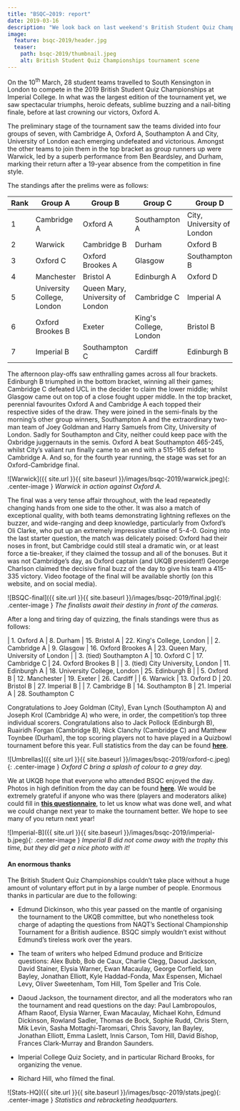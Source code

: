 ```yaml
---
title: "BSQC–2019: report"
date: 2019-03-16
description: "We look back on last weekend's British Student Quiz Championships."
image:
  feature: bsqc-2019/header.jpg
  teaser:
    path: bsqc-2019/thumbnail.jpeg
    alt: British Student Quiz Championships tournament scene
---
```


On the 10<sup>th</sup> March, 28 student teams travelled to South Kensington in London to compete in the 2019 British Student Quiz Championships at Imperial College. In what was the largest edition of the tournament yet, we saw spectacular triumphs, heroic defeats, sublime buzzing and a nail-biting finale, before at last crowning our victors, Oxford A.

The preliminary stage of the tournament saw the teams divided into four groups of seven, with Cambridge A, Oxford A, Southampton A and City, University of London each emerging undefeated and victorious. Amongst the other teams to join them in the top bracket as group runners up were Warwick, led by a superb performance from Ben Beardsley, and Durham, marking their return after a 19-year absence from the competition in fine style.

The standings after the prelims were as follows:

| Rank | Group A                    | Group B                          | Group C                | Group D                    |
| ---- | -------------------------- | -------------------------------- | ---------------------- | -------------------------- |
| 1    | Cambridge A                | Oxford A                         | Southampton A          | City, University of London |
| 2    | Warwick                    | Cambridge B                      | Durham                 | Oxford B                   |
| 3    | Oxford C                   | Oxford Brookes A                 | Glasgow                | Southampton B              |
| 4    | Manchester                 | Bristol A                        | Edinburgh A            | Oxford D                   |
| 5    | University College, London | Queen Mary, University of London | Cambridge C            | Imperial A                 |
| 6    | Oxford Brookes B           | Exeter                           | King's College, London | Bristol B                  |
| 7    | Imperial B                 | Southampton C                    | Cardiff                | Edinburgh B                |

The afternoon play-offs saw enthralling games across all four brackets. Edinburgh B triumphed in the bottom bracket, winning all their games; Cambridge C defeated UCL in the decider to claim the lower middle; whilst Glasgow came out on top of a close fought upper middle. In the top bracket, perennial favourites Oxford A and Cambridge A each topped their respective sides of the draw. They were joined in the semi-finals by the morning’s other group winners, Southampton A and the extraordinary two-man team of Joey Goldman and Harry Samuels from City, University of London. Sadly for Southampton and City, neither could keep pace with the Oxbridge juggernauts in the semis. Oxford A beat Southampton 465-245, whilst City’s valiant run finally came to an end with a 515-165 defeat to Cambridge A. And so, for the fourth year running, the stage was set for an Oxford-Cambridge final.

![Warwick]({{ site.url }}{{ site.baseurl }}/images/bsqc-2019/warwick.jpeg){: .center-image }
_Warwick in action against Oxford A._

The final was a very tense affair throughout, with the lead repeatedly changing hands from one side to the other. It was also a match of exceptional quality, with both teams demonstrating lightning reflexes on the buzzer, and wide-ranging and deep knowledge, particularly from Oxford’s Oli Clarke, who put up an extremely impressive statline of 5-4-0. Going into the last starter question, the match was delicately poised: Oxford had their noses in front, but Cambridge could still steal a dramatic win, or at least force a tie-breaker, if they claimed the tossup and all of the bonuses. But it was not Cambridge’s day, as Oxford captain (and UKQB president!) George Charlson claimed the decisive final buzz of the day to give his team a 415-335 victory. Video footage of the final will be available shortly (on this website, and on social media).

![BSQC-final]({{ site.url }}{{ site.baseurl }}/images/bsqc-2019/final.jpg){: .center-image }
_The finalists await their destiny in front of the cameras._

After a long and tiring day of quizzing, the finals standings were thus as follows:

| 1. Oxford A | 8. Durham | 15. Bristol A | 22. King's College, London |
| 2. Cambridge A | 9. Glasgow | 16. Oxford Brookes A | 23. Queen Mary, University of London |
| 3. (tied) Southampton A | 10. Oxford C | 17. Cambridge C | 24. Oxford Brookes B |
| 3. (tied) City University, London | 11. Edinburgh A | 18. University College, London | 25. Edinburgh B |
| 5. Oxford B | 12. Manchester | 19. Exeter | 26. Cardiff |
| 6. Warwick | 13. Oxford D | 20. Bristol B | 27. Imperial B |
| 7. Cambridge B | 14. Southampton B | 21. Imperial A | 28. Southampton C

Congratulations to Joey Goldman (City), Evan Lynch (Southampton A) and Joseph Krol (Cambridge A) who were, in order, the competition’s top three individual scorers. Congratulations also to Jack Pollock (Edinburgh B), Ruairidh Forgan (Cambridge B), Nick Clanchy (Cambridge C) and Matthew Toynbee (Durham), the top scoring players not to have played in a Quizbowl tournament before this year. Full statistics from the day can be found [**here**](http://hsquizbowl.org/db/tournaments/5702/).

![Umbrellas]({{ site.url }}{{ site.baseurl }}/images/bsqc-2019/oxford-c.jpeg){: .center-image }
_Oxford C bring a splash of colour to a grey day._

We at UKQB hope that everyone who attended BSQC enjoyed the day. Photos in high definition from the day can be found [**here**](https://photos.app.goo.gl/pwDy5pm9PvpWjCMF6). We would be extremely grateful if anyone who was there (players and moderators alike) could fill in [**this questionnaire**](https://goo.gl/forms/k6ZQhV2N8yRZpZSO2), to let us know what was done well, and what we could change next year to make the tournament better. We hope to see many of you return next year!

![Imperial-B]({{ site.url }}{{ site.baseurl }}/images/bsqc-2019/imperial-b.jpeg){: .center-image }
_Imperial B did not come away with the trophy this time, but they did get a nice photo with it!_

#### An enormous thanks

The British Student Quiz Championships couldn’t take place without a huge amount of voluntary effort put in by a large number of people. Enormous thanks in particular are due to the following:

- Edmund Dickinson, who this year passed on the mantle of organising the tournament to the UKQB committee, but who nonetheless took charge of adapting the questions from NAQT’s Sectional Championship Tournament for a British audience. BSQC simply wouldn’t exist without Edmund’s tireless work over the years.

- The team of writers who helped Edmund produce and Briticize questions: Alex Bubb, Bob de Caux, Charlie Clegg, Daoud Jackson, David Stainer, Elysia Warner, Ewan Macaulay, George Corfield, Ian Bayley, Jonathan Elliott, Kyle Haddad-Fonda, Max Espensen, Michael Levy, Oliver Sweetenham, Tom Hill, Tom Speller and Tris Cole.

- Daoud Jackson, the tournament director, and all the moderators who ran the tournament and read questions on the day: Paul Lambropoulos, Afham Raoof, Elysia Warner, Ewan Macaulay, Michael Kohn, Edmund Dickinson, Rowland Sadler, Thomas de Bock, Sophie Rudd, Chris Stern, Mik Levin, Sasha Mottaghi-Taromsari, Chris Savory, Ian Bayley, Jonathan Elliott, Emma Laslett, Innis Carson, Tom Hill, David Bishop, Frances Clark-Murray and Brandon Saunders.

- Imperial College Quiz Society, and in particular Richard Brooks, for organizing the venue.

- Richard Hill, who filmed the final.

![Stats-HQ]({{ site.url }}{{ site.baseurl }}/images/bsqc-2019/stats.jpeg){: .center-image }
_Statistics and rebracketing headquarters._
